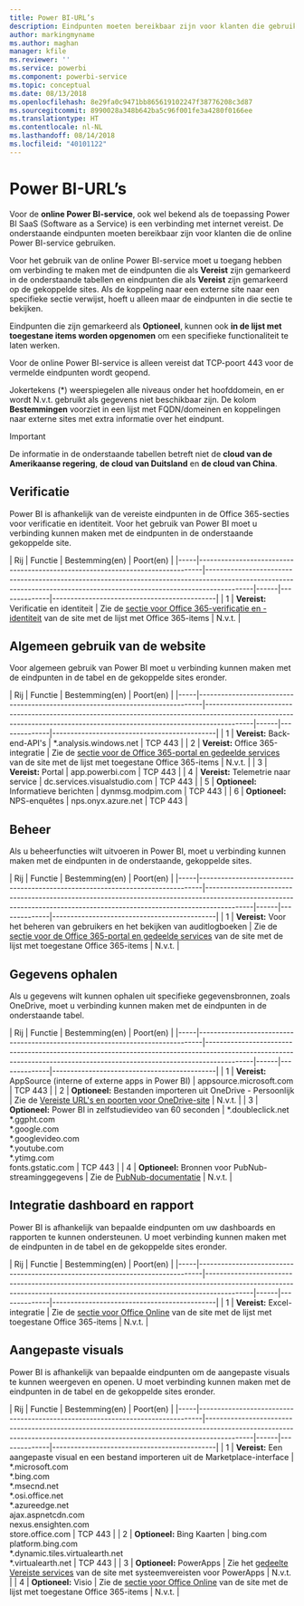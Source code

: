 ```yaml
---
title: Power BI-URL’s
description: Eindpunten moeten bereikbaar zijn voor klanten die gebruikmaken van Power BI
author: markingmyname
ms.author: maghan
manager: kfile
ms.reviewer: ''
ms.service: powerbi
ms.component: powerbi-service
ms.topic: conceptual
ms.date: 08/13/2018
ms.openlocfilehash: 8e29fa0c9471bb865619102247f38776208c3d87
ms.sourcegitcommit: 8990028a348b642ba5c96f001fe3a4280f0166ee
ms.translationtype: HT
ms.contentlocale: nl-NL
ms.lasthandoff: 08/14/2018
ms.locfileid: "40101122"
---
```

# <a name="power-bi-urls"></a>Power BI-URL’s

Voor de **online Power BI-service**, ook wel bekend als de toepassing Power BI SaaS (Software as a Service) is een verbinding met internet vereist. De onderstaande eindpunten moeten bereikbaar zijn voor klanten die de online Power BI-service gebruiken.

Voor het gebruik van de online Power BI-service moet u toegang hebben om verbinding te maken met de eindpunten die als **Vereist** zijn gemarkeerd in de onderstaande tabellen en eindpunten die als **Vereist** zijn gemarkeerd op de gekoppelde sites. Als de koppeling naar een externe site naar een specifieke sectie verwijst, hoeft u alleen maar de eindpunten in die sectie te bekijken.

Eindpunten die zijn gemarkeerd als **Optioneel**, kunnen ook **in de lijst met toegestane items worden opgenomen** om een specifieke functionaliteit te laten werken.

Voor de online Power BI-service is alleen vereist dat TCP-poort 443 voor de vermelde eindpunten wordt geopend.

Jokertekens (*) weerspiegelen alle niveaus onder het hoofddomein, en er wordt N.v.t. gebruikt als gegevens niet beschikbaar zijn. De kolom **Bestemmingen** voorziet in een lijst met FQDN/domeinen en koppelingen naar externe sites met extra informatie over het eindpunt.

>[!Important]
>De informatie in de onderstaande tabellen betreft niet de **cloud van de Amerikaanse regering**, **de cloud van Duitsland** en **de cloud van China**.

## <a name="authentication"></a>Verificatie

Power BI is afhankelijk van de vereiste eindpunten in de Office 365-secties voor verificatie en identiteit. Voor het gebruik van Power BI moet u verbinding kunnen maken met de eindpunten in de onderstaande gekoppelde site.

| Rij | Functie | Bestemming(en) | Poort(en) |
|-----|-------------------------------------------------------------------------------|-------------------------------------------------------------------------------------------------------------------------------------------------------------------------|------|--------------|---------------------------------------------|
| 1 | **Vereist:** Verificatie en identiteit | Zie de [sectie voor Office 365-verificatie en -identiteit](https://support.office.com/article/Office-365-URLs-and-IP-address-ranges-8548a211-3fe7-47cb-abb1-355ea5aa88a2#bkmk_identity) van de site met de lijst met Office 365-items | N.v.t. |

## <a name="general-site-usage"></a>Algemeen gebruik van de website

Voor algemeen gebruik van Power BI moet u verbinding kunnen maken met de eindpunten in de tabel en de gekoppelde sites eronder.

| Rij | Functie | Bestemming(en) | Poort(en) |
|-----|-------------------------------------------------------------------------------|-------------------------------------------------------------------------------------------------------------------------------------------------------------------------|------|--------------|---------------------------------------------|
| 1 | **Vereist:** Back-end-API's | *.analysis.windows.net | TCP 443 |
| 2 | **Vereist:** Office 365-integratie | Zie de [sectie voor de Office 365-portal en gedeelde services](https://support.office.com/article/Office-365-URLs-and-IP-address-ranges-8548a211-3fe7-47cb-abb1-355ea5aa88a2#bkmk_portal-identity) van de site met de lijst met toegestane Office 365-items | N.v.t. |
| 3 | **Vereist:** Portal | app.powerbi.com | TCP 443 |
| 4 | **Vereist:** Telemetrie naar service | dc.services.visualstudio.com | TCP 443 |
| 5 | **Optioneel:** Informatieve berichten | dynmsg.modpim.com | TCP 443 |
| 6 | **Optioneel:** NPS-enquêtes | nps.onyx.azure.net | TCP 443 |

## <a name="administration"></a>Beheer

Als u beheerfuncties wilt uitvoeren in Power BI, moet u verbinding kunnen maken met de eindpunten in de onderstaande, gekoppelde sites.

| Rij | Functie | Bestemming(en) | Poort(en) |
|-----|-------------------------------------------------------------------------------|-------------------------------------------------------------------------------------------------------------------------------------------------------------------------|------|--------------|---------------------------------------------|
| 1 | **Vereist:** Voor het beheren van gebruikers en het bekijken van auditlogboeken | Zie de [sectie voor de Office 365-portal en gedeelde services](https://support.office.com/article/Office-365-URLs-and-IP-address-ranges-8548a211-3fe7-47cb-abb1-355ea5aa88a2#bkmk_portal-identity) van de site met de lijst met toegestane Office 365-items | N.v.t. |

## <a name="get-data"></a>Gegevens ophalen

Als u gegevens wilt kunnen ophalen uit specifieke gegevensbronnen, zoals OneDrive, moet u verbinding kunnen maken met de eindpunten in de onderstaande tabel.

| Rij | Functie | Bestemming(en) | Poort(en) |
|-----|-------------------------------------------------------------------------------|-------------------------------------------------------------------------------------------------------------------------------------------------------------------------|------|--------------|---------------------------------------------|
| 1 | **Vereist:** AppSource (interne of externe apps in Power BI) | appsource.microsoft.com | TCP 443 |
| 2 | **Optioneel:** Bestanden importeren uit OneDrive - Persoonlijk | Zie de [Vereiste URL's en poorten voor OneDrive-site](https://support.office.com/en-ie/article/required-urls-and-ports-for-onedrive-ce15d2cc-52ef-42cd-b738-d9c6f9b03f3a) | N.v.t. |
| 3 | **Optioneel:** Power BI in zelfstudievideo van 60 seconden | *.doubleclick.net </br> *.ggpht.com </br> *.google.com </br> *.googlevideo.com </br> *.youtube.com </br> *.ytimg.com </br> fonts.gstatic.com | TCP 443 |
| 4 | **Optioneel:** Bronnen voor PubNub-streaminggegevens | Zie de [PubNub-documentatie](https://support.pubnub.com/support/solutions/articles/14000043522) | N.v.t. |

## <a name="dashboard-and-report-integration"></a>Integratie dashboard en rapport 

Power BI is afhankelijk van bepaalde eindpunten om uw dashboards en rapporten te kunnen ondersteunen. U moet verbinding kunnen maken met de eindpunten in de tabel en de gekoppelde sites eronder.

| Rij | Functie | Bestemming(en) | Poort(en) |
|-----|-------------------------------------------------------------------------------|-------------------------------------------------------------------------------------------------------------------------------------------------------------------------|------|--------------|---------------------------------------------|
| 1 | **Vereist:** Excel-integratie | Zie de [sectie voor Office Online](https://support.office.com/article/Office-365-URLs-and-IP-address-ranges-8548a211-3fe7-47cb-abb1-355ea5aa88a2#bkmk_officeonline) van de site met de lijst met toegestane Office 365-items | N.v.t. |

## <a name="custom-visuals"></a>Aangepaste visuals

Power BI is afhankelijk van bepaalde eindpunten om de aangepaste visuals te kunnen weergeven en openen. U moet verbinding kunnen maken met de eindpunten in de tabel en de gekoppelde sites eronder.

| Rij | Functie | Bestemming(en) | Poort(en) |
|-----|-------------------------------------------------------------------------------|-------------------------------------------------------------------------------------------------------------------------------------------------------------------------|------|--------------|---------------------------------------------|
| 1 | **Vereist:** Een aangepaste visual en een bestand importeren uit de Marketplace-interface | *.microsoft.com </br> *.bing.com </br> *.msecnd.net </br> *.osi.office.net </br> *.azureedge.net </br> ajax.aspnetcdn.com </br> nexus.ensighten.com </br> store.office.com | TCP 443 |
| 2 | **Optioneel:** Bing Kaarten | bing.com </br> platform.bing.com </br> *.dynamic.tiles.virtualearth.net </br> *.virtualearth.net | TCP 443 |
| 3 | **Optioneel:** PowerApps | Zie het [gedeelte Vereiste services](https://docs.microsoft.com/powerapps/maker/canvas-apps/limits-and-config#required-services) van de site met systeemvereisten voor PowerApps | N.v.t. |
| 4 | **Optioneel:** Visio | Zie de [sectie voor Office Online](https://support.office.com/article/Office-365-URLs-and-IP-address-ranges-8548a211-3fe7-47cb-abb1-355ea5aa88a2#bkmk_officeonline) van de site met de lijst met toegestane Office 365-items | N.v.t. |